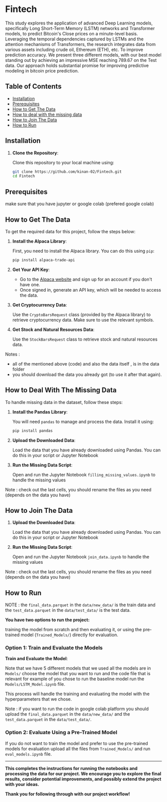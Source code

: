 # Fintech

This study explores the application of advanced Deep Learning models, specifically Long Short-Term Memory (LSTM) networks and Transformer models, to predict Bitcoin's Close prices on a minute-level basis. Leveraging the temporal dependencies captured by LSTMs and the attention mechanisms of Transformers, the research integrates data from various assets including crude oil, Ethereum (ETH), etc. To improve prediction accuracy. We present three different models, with our best model standing out by achieving an impressive MSE reaching 789.67 on the Test data. Our approach holds substantial promise for improving predictive modeling in bitcoin price prediction.

## Table of Contents

- [Installation](#installation)
- [Prerequisites](#Prerequisites)
- [How to Get The Data](#How-to-Get-The-Data)
- [How to deal with the missing data](#How-to-Deal-With-The-Missing-Data)
- [How to Join The Data](#How-to-Join-The-Data)
- [How to Run](#how-to-run)

## Installation

1. **Clone the Repository**:

   Clone this repository to your local machine using:

   ```sh
   git clone https://github.com/kinan-02/Fintech.git
   cd Fintech
   
## Prerequisites

make sure that you have jupyter or google colab (prefered google colab) 

## How to Get The Data
To get the required data for this project, follow the steps below:

1. **Install the Alpaca Library**:

   First, you need to install the Alpaca library. You can do this using `pip`:

   ```sh
   pip install alpaca-trade-api
   ```

2. **Get Your API Key**:

   - Go to the [Alpaca website](https://alpaca.markets/) and sign up for an account if you don't have one.
   - Once signed in, generate an API key, which will be needed to access the data.

3. **Get Cryptocurrency Data**:

   Use the `CryptoBarsRequest` class (provided by the Alpaca library) to retrieve cryptocurrency data. Make sure to use the relevant symbols. 

4. **Get Stock and Natural Resources Data**:

   Use the `StockBarsRequest` class to retrieve stock and natural resources data.

Notes : 
- all of the mentioned above (code) and also the data itself , is in the data folder
- you should download the data you already got (to use it after that again).
  
## How to Deal With The Missing Data
To handle missing data in the dataset, follow these steps:

1. **Install the Pandas Library**:

   You will need `pandas` to manage and process the data. Install it using:

   ```sh
   pip install pandas
   ```

2. **Upload the Downloaded Data**:

   Load the data that you have already downloaded using Pandas. You can do this in your script or Jupyter Notebook


3. **Run the Missing Data Script**:

   Open and run the Jupyter Notebook `filling_missing_values.ipynb` to handle the missing values
   
Note : check out the last cells, you should rename the files as you need (depends on the data you have)

## How to Join The Data

1. **Upload the Downloaded Data**:

   Load the data that you have already downloaded using Pandas. You can do this in your script or Jupyter Notebook
2. **Run the Missing Data Script**:

   Open and run the Jupyter Notebook `join_data.ipynb` to handle the missing values
   
Note : check out the last cells, you should rename the files as you need (depends on the data you have)

## How to Run
NOTE : the `final_data.parquet` in the `data/new_data/` is the train data and the `test_data.parquet` in the `data/test_data/` is the test data.

**You have two options to run the project:**

training the model from scratch and then evaluating it, or using the pre-trained model (`Trained_Models/`) directly for evaluation.

### Option 1: Train and Evaluate the Models
**Train and Evaluate the Model**:
   
Note that we have 5 different models that we used all the models are in `Models/` choose the model that you want to run and the code file that is relevant for example of you chose to run the baseline model run the `Models/LSTM_Model.ipynb` file.

This process will handle the training and evaluating the model with the hyperparameters that we chose.

Note : if you want to run the code in google colab platform you should upload the `final_data.parquet` in the `data/new_data/` and the `test_data.parquet` in the `data/test_data/`.


### Option 2: Evaluate Using a Pre-Trained Model

If you do not want to train the model and prefer to use the pre-trained models for evaluation upload all the files from `Trained_Models/` and run `eval_models.ipynb` file.

 
---
**This completes the instructions for running the notebooks and processing the data for our project. We encourage you to explore the final results, consider potential improvements, and possibly extend the project with your ideas.**

**Thank you for following through with our project workflow!**
